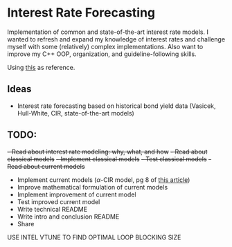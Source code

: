 # Interest Rate Forecasting

Implementation of common and state-of-the-art interest rate models. I wanted to refresh and expand my knowledge of interest rates and challenge myself with some (relatively) complex implementations. Also want to improve my C++ OOP, organization, and guideline-following skills.

Using [this](https://www.amazon.com/Interest-Rate-Models-Practice-Inflation/dp/3540221492) as reference.

## Ideas
- Interest rate forecasting based on historical bond yield data (Vasicek, Hull-White, CIR, state-of-the-art models)

## TODO:
~~- Read about interest rate modeling: why, what, and how~~
~~- Read about classical models~~
~~- Implement classical models~~
~~- Test classical models~~
~~- Read about current models~~
- Implement current models ($\alpha$-CIR model, pg 8 of [this article](https://arxiv.org/abs/2402.07503))
- Improve mathematical formulation of current models
- Implement improvement of current model
- Test improved current model
- Write technical README
- Write intro and conclusion README
- Share

USE INTEL VTUNE TO FIND OPTIMAL LOOP BLOCKING SIZE
